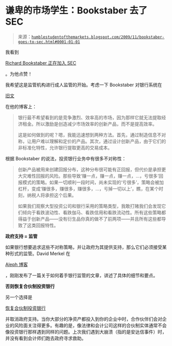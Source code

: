 <!--yml

类别：未分类

日期：2024-05-18 00:43:09

-->

# 谦卑的市场学生：Bookstaber 去了 SEC

> 来源：[`humblestudentofthemarkets.blogspot.com/2009/11/bookstaber-goes-to-sec.html#0001-01-01`](https://humblestudentofthemarkets.blogspot.com/2009/11/bookstaber-goes-to-sec.html#0001-01-01)

我看到

[Richard Bookstaber 正在加入 SEC](http://rick.bookstaber.com/2009/11/i-am-going-to-be-working-at-sec.html)

。为他点赞！

我希望这是监管机构进行成人监管的开始。考虑一下 Bookstaber 对银行系统在

[旧文](http://rick.bookstaber.com/2009/11/does-financial-innovation-promote.html)

在他的博客上：

> 银行最不希望看到的是竞争激烈、效率高的市场，因为那样它就无法提取经济租金。所以激励是创造减少市场效率的创新产品，而不是提高效率。
> 
> 这是如何做到的呢？嗯，我能迅速想到两种方法。首先，通过制造信息不对称，让用户难以理解和定价的产品。其次，通过设计创新产品，由于它们的非标准化特性，允许银行提取更高的交易成本。

根据 Bookstaber 的说法，投资银行业务中有很多不对称性：

> 创新产品被用来创建回报分布，这种分布很可能有正回报，但代价是承担更大灾难性回报的风险。那些导致‘赚一点，赚一点，赚一点，…，亏很多’回报模式的策略。如果一切顺利一段时间，尚未实现的‘亏很多’，策略会被加杠杆，变成‘赚很多，赚很多，赚很多，…，亏掉一切以上’，瞧，在某个时刻，纳税人将承担这个后果。
> 
> 如果我们观察大型投资公司和银行采用的策略类型，我敢打赌我们会发现它们倾向于看跌波动性、看跌伽马、看跌信用和看跌流动性。所有这些策略都得益于创新产品——没有衍生品你真的做不了前两项——并且所有这些都导致了这类回报特性。

**政府支持 = 监管**

如果银行想要追求这些不对称策略，并让政府为其提供支持，那么它们必须接受某种形式的监管。David Merkel 在

[Aleph 博客](http://alephblog.com/2009/11/11/how-to-regulate-the-banks-and-other-financials/)

，刚刚发布了一篇关于如何着手银行监管的文章，讲述了具体的细节和要点。

**否则恢复合伙制投资银行**

另一个选择是

[恢复合伙制投资银行](http://humblestudentofthemarkets.blogspot.com/2009/01/proposal-for-reforming-wall-street.html)

并取消政府支持。当你大部分的净资产都投入到你的企业中时，合作伙伴们会对企业的风险面关注得更多。有趣的是，像法律和会计公司这样的合伙制实体通常不会像投资银行那样遇到同样的问题。上次我们遇到大崩溃（指的是安达信事件）时，并没有看到会计师们跑去政府寻求救助。
